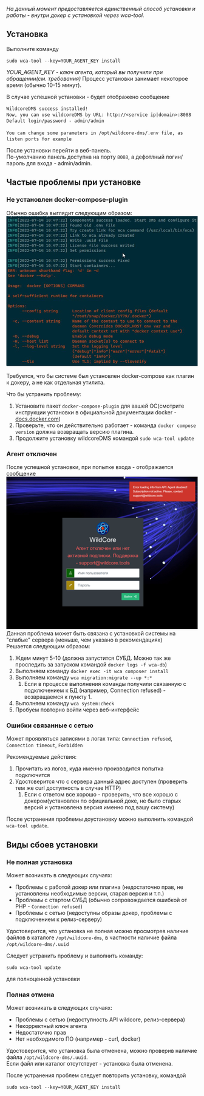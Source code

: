 *На данный момент предоставляется единственный способ установки и работы - внутри докер с установкой через wca-tool.*       

## Установка
Выполните команду 
```shell
sudo wca-tool --key=YOUR_AGENT_KEY install 
```
*YOUR_AGENT_KEY - ключ агента, который вы получили при обращении(см. требования)*
Процесс установки занимает некоторое время (обычно 10-15 минут).   

В случае успешной установки - будет отображено сообщение
```shell
WildcoreDMS success installed!
Now, you can use wildcoreDMS by URL: http://<service ip|domain>:8088
Default login/password - admin/admin

You can change some parameters in /opt/wildcore-dms/.env file, as listen ports for example
```

После установки перейти в веб-панель.    
По-умолчанию панель доступна на порту `8088`, а дефотлный логин/пароль для входа - admin/admin.   


## Частые проблемы при установке
### Не установлен docker-compose-plugin 
Обычно ошибка выглядит следующим образом:       
![](assets/no-docker-compose-plugin.jpg)

Требуется, что бы системе был установлен docker-compose как плагин к докеру, а не как отдельная утилита.    

Что бы устранить проблему:

1. Установите пакет `docker-compose-plugin` для вашей ОС(смотрите инструкции установки в официальной документации docker - [docs.docker.com](https://docs.docker.com/engine/install/))
2. Проверьте, что он действительно работает - команда `docker compose version` должна возвращать версию плагина.
3. Продолжите установку wildcoreDMS командой ```sudo wca-tool update```    

### Агент отключен     
После успешной установки, при попытке входа - отображается сообщение 
![](assets/agent-disabled.png)     
Данная проблема может быть связана с установкой системы на "слабые" сервера (меньше, чем указано в рекомендациях)         
Решается следующим образом: 

1. Ждем минут 5-10 (должна запустится СУБД. Можно так же проследить за запуском командой `docker logs -f wca-db`)
2. Выполняем команду `docker exec -it wca composer install`
3. Выполняем команду `wca migration:migrate --up *:*`
   1. Если в процессе выполнения команды получили связанную с подключением к БД (например, Connection refused) - возвращаемся к пункту 1.
4. Выполняем команду `wca system:check`
5. Пробуем повторно войти через веб-интерфейс 


### Ошибки связанные с сетью 
Может проявляться записями в логах типа: `Connection refused`, `Connection timeout`, `Forbidden`    

Рекомендуемые действия: 
1. Прочитать из логов, куда именно производится попытка подключится   
2. Удостоверится что с сервера данный адрес доступен (проверить тем же curl доступность в случае HTTP)    
   1. Если с ответом все хорошо - проверить, что все хорошо с докером(установлен по официальной доке, не было старых версий и установлена версия именно под вашу систему)

После устранения проблемы доустановку можно выполнить командой `wca-tool update`.
    
## Виды сбоев установки 
### Не полная установка
Может возникать в следующих случаях:    

* Проблемы с работой докер или плагина (недостаточно прав, не установлены необходимые версии, старая версия и т.п.)
* Проблемы с стартом СУБД (обычно сопровождается ошибкой от PHP - `Connection refused`)    
* Проблемы с сетью (недоступны образы докер, проблемы с подключением к релиз-серверу)

Удостоверится, что установка не полная можно просмотрев наличие файлов в каталоге `/opt/wildcore-dms`, 
в частности наличие файла `/opt/wildcore-dms/.uuid`

Следует устранить проблему и выполнить команду:  
```shell
sudo wca-tool update 
```
для полноценной установки 

### Полная отмена 
Может возникать в следующих случаях:    

* Проблемы с сетью (недоступность API wildcore, релиз-сервера)
* Некорректный ключ агента
* Недостаточно прав
* Нет необходимого ПО (например - curl, docker)

Удостоверится, что установка была отменена, можно проверив наличие файла `/opt/wildcore-dms/.uuid`.       
Если файл или каталог отсутствует - установка была отменена. 

После устранения проблем следует повторить установку, командой 
```shell
sudo wca-tool --key=YOUR_AGENT_KEY install 
```
